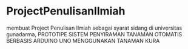 # ProjectPenulisanIlmiah
membuat Project Penulisan Ilmiah sebagai syarat sidang di universitas gunadarma, PROTOTIPE SISTEM PENYIRAMAN TANAMAN OTOMATIS BERBASIS ARDUINO UNO MENGGUNAKAN TANAMAN KURA
